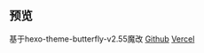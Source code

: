 ## 预览
基于hexo-theme-butterfly-v2.55魔改
[Github](https://haikesikejiqiang.github.io/hexo-theme-butterfly-v2.55)
[Vercel](https://hexo-theme-butterfly-v2-55.vercel.app)
